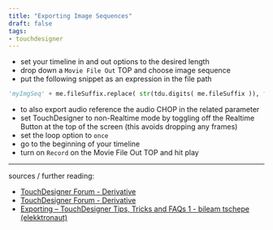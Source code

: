 ```yaml
---
title: "Exporting Image Sequences"
draft: false
tags:
- touchdesigner
---
```


- set your timeline in and out options to the desired length
- drop down a `Movie File Out` TOP and choose image sequence
- put the following snippet as an expression in the file path 
``` Python
'myImgSeq' + me.fileSuffix.replace( str(tdu.digits( me.fileSuffix )), f"{tdu.digits( me.fileSuffix ):04}")
```
- to also export audio reference the audio CHOP in the related parameter
- set TouchDesigner to non-Realtime mode by toggling off the Realtime Button at the top of the screen (this avoids dropping any frames)
- set the loop option to `once`
- go to the beginning of your timeline
- turn on `Record` on the Movie File Out TOP and hit play

---

sources / further reading:
- [TouchDesigner Forum - Derivative](https://forum.derivative.ca/t/resolved-export-movie-image-sequence-possible/5185)
- [TouchDesigner Forum - Derivative](https://forum.derivative.ca/t/number-padding-for-moviefileout-me-filesuffix/249397)
- [Exporting – TouchDesigner Tips, Tricks and FAQs 1 - bileam tschepe (elekktronaut)](https://www.youtube.com/watch?v=_1r8KLZWZ20)

